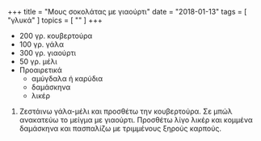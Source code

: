 +++
title = "Μους σοκολάτας με γιαούρτι"
date = "2018-01-13"
tags = [ "γλυκά" ]
topics = [ "" ]
+++

-   200 γρ. κουβερτούρα
-   100 γρ. γάλα
-   300 γρ. γιαούρτι
-   50 γρ. μέλι
-   Προαιρετικά
    -   αμύγδαλα ή καρύδια
    -   δαμάσκηνα
    -   λικέρ

1.  Ζεστάινω γάλα-μέλι και προσθέτω την κουβερτούρα. Σε μπώλ ανακατεύω το μείγμα με γιαούρτι. Προσθέτω λίγο λικέρ και κομμένα δαμάσκηνα και πασπαλίζω με τριμμένους ξηρούς καρπούς.
